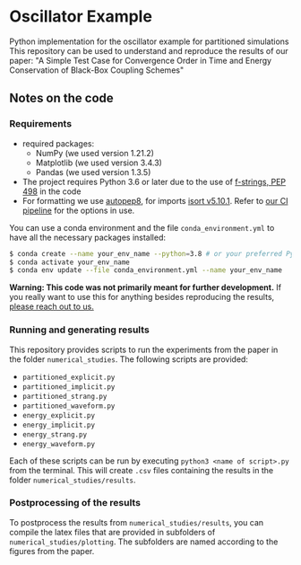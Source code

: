# Oscillator Example

Python implementation for the oscillator example for partitioned simulations
This repository can be used to understand and reproduce the results of our paper:
"A Simple Test Case for Convergence Order in Time and Energy Conservation of Black-Box Coupling Schemes"


## Notes on the code

### Requirements

- required packages:
  - NumPy (we used version 1.21.2)
  - Matplotlib (we used version 3.4.3)
  - Pandas (we used version 1.3.5)
- The project requires Python 3.6 or later due to the use of [f-strings, PEP 498](https://peps.python.org/pep-0498/) in the code
- For formatting we use [autopep8](https://github.com/hhatto/autopep8), for imports [isort v5.10.1](https://pycqa.github.io/isort/). Refer to [our CI pipeline](https://github.com/valentinaschueller/oscillator-example/blob/main/.github/workflows/check-pep8.yml) for the options in use.

You can use a conda environment and the file `conda_environment.yml` to have all the necessary packages installed:

```bash
$ conda create --name your_env_name --python=3.8 # or your preferred Python version
$ conda activate your_env_name
$ conda env update --file conda_environment.yml --name your_env_name
```

**Warning: This code was not primarily meant for further development.**
If you really want to use this for anything besides reproducing the results, [please reach out to us.](mailto:valentina.schueller@tum.de)

### Running and generating results

This repository provides scripts to run the experiments from the paper in the folder `numerical_studies`. The following scripts are provided:

* `partitioned_explicit.py`
* `partitioned_implicit.py`
* `partitioned_strang.py`
* `partitioned_waveform.py`
* `energy_explicit.py`
* `energy_implicit.py`
* `energy_strang.py`
* `energy_waveform.py`

Each of these scripts can be run by executing `python3 <name of script>.py` from the terminal. This will create `.csv` files containing the results in the folder `numerical_studies/results`.

### Postprocessing of the results

To postprocess the results from `numerical_studies/results`, you can compile the latex files that are provided in subfolders of `numerical_studies/plotting`. The subfolders are named according to the figures from the paper.
